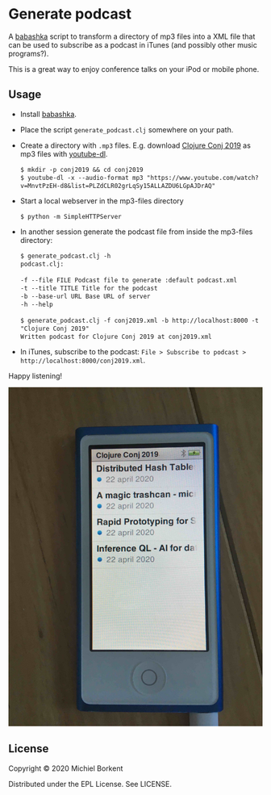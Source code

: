 # Generate podcast

A [babashka](https://github.com/borkdude/babashka/) script to transform a
directory of mp3 files into a XML file that can be used to subscribe as a
podcast in iTunes (and possibly other music programs?).

This is a great way to enjoy conference talks on your iPod or mobile phone.

## Usage

- Install [babashka](https://github.com/borkdude/babashka/).
- Place the script `generate_podcast.clj` somewhere on your path.

- Create a directory with `.mp3` files. E.g. download [Clojure Conj
2019](https://www.youtube.com/watch?v=MnvtPzEH-d8&list=PLZdCLR02grLqSy15ALLAZDU6LGpAJDrAQ)
as mp3 files with [youtube-dl](https://github.com/ytdl-org/youtube-dl).

  ``` shell
  $ mkdir -p conj2019 && cd conj2019
  $ youtube-dl -x --audio-format mp3 "https://www.youtube.com/watch?v=MnvtPzEH-d8&list=PLZdCLR02grLqSy15ALLAZDU6LGpAJDrAQ"
  ```

- Start a local webserver in the mp3-files directory

   ``` shell
   $ python -m SimpleHTTPServer
   ```

- In another session generate the podcast file from inside the mp3-files directory:

   ``` shell
   $ generate_podcast.clj -h
   podcast.clj:

   -f --file FILE Podcast file to generate :default podcast.xml
   -t --title TITLE Title for the podcast
   -b --base-url URL Base URL of server
   -h --help

   $ generate_podcast.clj -f conj2019.xml -b http://localhost:8000 -t "Clojure Conj 2019"
   Written podcast for Clojure Conj 2019 at conj2019.xml
   ```

- In iTunes, subscribe to the podcast: `File > Subscribe to podcast > http://localhost:8000/conj2019.xml`.

Happy listening!

<img src="nano.jpg">

## License

Copyright © 2020 Michiel Borkent

Distributed under the EPL License. See LICENSE.

